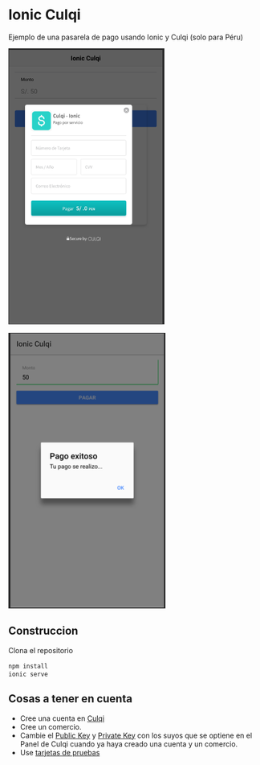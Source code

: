 # Ionic Culqi
Ejemplo de una pasarela de pago usando Ionic y Culqi (solo para Péru)

![Ionic Culqi Screenshot](https://github.com/alainm23/ionic-culqi/raw/master/screenshot-01.png)

![Ionic Culqi Screenshot](https://github.com/alainm23/ionic-culqi/raw/master/screenshot-02.png)

## Construccion
Clona el repositorio
```	
npm install
ionic serve
```

## Cosas a tener en cuenta
* Cree una cuenta en [Culqi](https://integ-panel.culqi.com/#/registro)
* Cree un comercio.
* Cambie el [Public Key](https://github.com/alainm23/ionic-culqi/blob/master/src/providers/pago/pago.ts#L59) y [Private Key]( https://github.com/alainm23/ionic-culqi/blob/master/src/providers/pago/pago.ts#L39) con los suyos que se optiene en el Panel de Culqi cuando ya haya creado una cuenta y un comercio.
* Use [tarjetas de pruebas](https://www.culqi.com/docs/#/desarrollo/tarjetas)